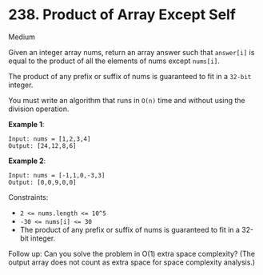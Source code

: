 # 238. Product of Array Except Self
Medium

Given an integer array nums, return an array answer such that `answer[i]` is equal to the product of all the elements of nums except `nums[i]`.

The product of any prefix or suffix of nums is guaranteed to fit in a `32-bit` integer.

You must write an algorithm that runs in `O(n)` time and without using the division operation.

**Example 1**:
```
Input: nums = [1,2,3,4]
Output: [24,12,8,6]
```

**Example 2**:
```
Input: nums = [-1,1,0,-3,3]
Output: [0,0,9,0,0]
```

Constraints:

* `2 <= nums.length <= 10^5`
* `-30 <= nums[i] <= 30`
* The product of any prefix or suffix of nums is guaranteed to fit in a 32-bit integer.
 

Follow up: Can you solve the problem in O(1) extra space complexity? (The output array does not count as extra space for space complexity analysis.)